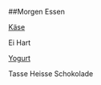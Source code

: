 ##Morgen Essen

[Käse](https://world.openfoodfacts.org/product/7610900116188/luzerner-rahmkase)

Ei Hart

[Yogurt](https://ch.openfoodfacts.org/produkt/7610900129126/yogourt-ananas-emmi)

Tasse Heisse Schokolade
